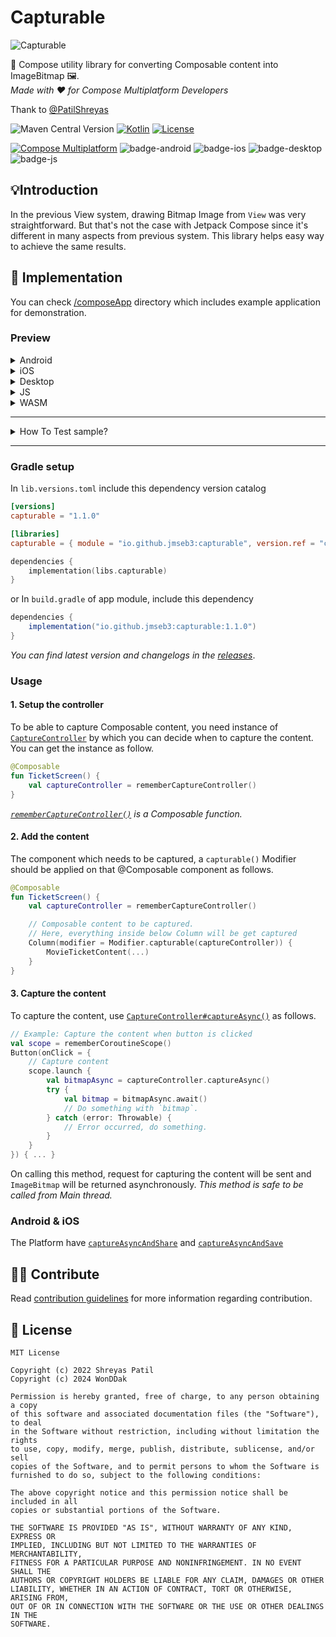 # Capturable

![Capturable](art/header.png)

🚀 Compose utility library for converting Composable content into ImageBitmap 🖼️.  
_Made with ❤️ for Compose Multiplatform Developers_ 

Thank to [@PatilShreyas](https://www.github.com/PatilShreyas)

![Maven Central Version](https://img.shields.io/maven-central/v/io.github.jmseb3/capturable)
[![Kotlin](https://img.shields.io/badge/kotlin-v2.1.0-blue.svg?logo=kotlin)](http://kotlinlang.org)
[![License](https://img.shields.io/github/license/jmseb3/capturable)](https://opensource.org/license/mit/)

[![Compose Multiplatform](https://img.shields.io/badge/Compose%20Multiplatform-v1.7.3-blue)](https://github.com/JetBrains/compose-multiplatform)
![badge-android](http://img.shields.io/badge/platform-android-6EDB8D.svg?style=flat)
![badge-ios](http://img.shields.io/badge/platform-ios-CDCDCD.svg?style=flat)
![badge-desktop](http://img.shields.io/badge/platform-desktop-DB413D.svg?style=flat)
![badge-js](http://img.shields.io/badge/platform-js%2Fwasm-FDD835.svg?style=flat)
## 💡Introduction 

In the previous View system, drawing Bitmap Image from `View` was very straightforward. But that's not the case with Jetpack Compose since it's different in many aspects from previous system. This library helps easy way to achieve the same results.

## 🚀 Implementation

You can check [/composeApp](/composeApp) directory which includes example application for demonstration. 

### Preview

<details>
<summary>Android</summary>
<img src="https://github.com/user-attachments/assets/de83cf54-b789-4acb-89c6-08134a434690" alt="Android Screenshot" width="500"/>
</details>

<details>
<summary>iOS</summary>
<img src="https://github.com/user-attachments/assets/25aa49ae-3019-496c-8515-fb4d6f19c2a0" alt="Android Screenshot" width="500"/>
</details>

<details>
<summary>Desktop</summary>

![Desktop](https://github.com/user-attachments/assets/ca8040ae-e22f-4a1f-8d07-14da4685aa83)

</details>

<details>
<summary>JS</summary>

![JS](https://github.com/user-attachments/assets/0ce4ce6c-417b-4689-9539-107c31750e2f)

</details>

<details>
<summary>WASM</summary>

![WASM](https://github.com/user-attachments/assets/a3f1d21b-f53f-4b8d-8dc0-77f00fc794e2)

</details>

---

<details>
<summary>How To Test sample?</summary>

### Android
To run the application on android device/emulator:  
 - open project in Android Studio and run imported android run configuration

### Desktop
Run the desktop application: `./gradlew :sample:composeApp:run`

### iOS
To run the application on iPhone device/simulator:
- Open `iosApp/iosApp.xcproject` in Xcode and run standard configuration

### JS Browser
Run the browser application: `./gradlew :sample:composeApp:jsBrowserDevelopmentRun --continue`

### Wasm Browser
Run the browser application: `./gradlew :sample:composeApp:wasmJsBrowserDevelopmentRun --continue`
</details>

---

### Gradle setup

In `lib.versions.toml`  include this dependency version catalog

```toml
[versions]
capturable = "1.1.0"

[libraries]
capturable = { module = "io.github.jmseb3:capturable", version.ref = "capturable" }
```

```kotlin
dependencies {
    implementation(libs.capturable)
}
```

or In `build.gradle` of app module, include this dependency

```gradle
dependencies {
    implementation("io.github.jmseb3:capturable:1.1.0")
}
```

_You can find latest version and changelogs in the [releases](https://github.com/jmseb3/Capturable/releases)_.

### Usage

#### 1. Setup the controller

To be able to capture Composable content, you need instance of [`CaptureController`](https://jmseb3.github.io/Capturable/-caputerable/dev.wonddak.capturable.controller/-capture-controller/index.html) by which you can decide when to capture the content. You can get the instance as follow.

```kotlin
@Composable
fun TicketScreen() {
    val captureController = rememberCaptureController()
}
```

_[`rememberCaptureController()`](https://jmseb3.github.io/Capturable/-caputerable/dev.wonddak.capturable.controller/remember-capture-controller.html) is a Composable function._

#### 2. Add the content

The component which needs to be captured, a `capturable()` Modifier should be applied on that @Composable component as follows.

```kotlin
@Composable
fun TicketScreen() {
    val captureController = rememberCaptureController()

    // Composable content to be captured.
    // Here, everything inside below Column will be get captured
    Column(modifier = Modifier.capturable(captureController)) {
        MovieTicketContent(...)
    }
}
```

#### 3. Capture the content

To capture the content, use [`CaptureController#captureAsync()`](./docs/capturable/dev.shreyaspatil.capturable.controller/-capture-controller/capture-async.html) as follows. 

```kotlin
// Example: Capture the content when button is clicked
val scope = rememberCoroutineScope()
Button(onClick = {
    // Capture content
    scope.launch {
        val bitmapAsync = captureController.captureAsync()
        try {
            val bitmap = bitmapAsync.await()
            // Do something with `bitmap`.
        } catch (error: Throwable) {
            // Error occurred, do something.
        }
    }
}) { ... }
```

On calling this method, request for capturing the content will be sent and `ImageBitmap` will be 
returned asynchronously. _This method is safe to be called from Main thread._

### Android & iOS
The Platform have [`captureAsyncAndShare`](https://jmseb3.github.io/Capturable/-caputerable/dev.wonddak.capturable/capture-async-and-share.html) and [`captureAsyncAndSave`](https://jmseb3.github.io/Capturable/-caputerable/dev.wonddak.capturable/capture-async-and-save.html)

## 🙋‍♂️ Contribute 

Read [contribution guidelines](CONTRIBUTING.md) for more information regarding contribution.


## 📝 License

```
MIT License

Copyright (c) 2022 Shreyas Patil
Copyright (c) 2024 WonDDak

Permission is hereby granted, free of charge, to any person obtaining a copy
of this software and associated documentation files (the "Software"), to deal
in the Software without restriction, including without limitation the rights
to use, copy, modify, merge, publish, distribute, sublicense, and/or sell
copies of the Software, and to permit persons to whom the Software is
furnished to do so, subject to the following conditions:

The above copyright notice and this permission notice shall be included in all
copies or substantial portions of the Software.

THE SOFTWARE IS PROVIDED "AS IS", WITHOUT WARRANTY OF ANY KIND, EXPRESS OR
IMPLIED, INCLUDING BUT NOT LIMITED TO THE WARRANTIES OF MERCHANTABILITY,
FITNESS FOR A PARTICULAR PURPOSE AND NONINFRINGEMENT. IN NO EVENT SHALL THE
AUTHORS OR COPYRIGHT HOLDERS BE LIABLE FOR ANY CLAIM, DAMAGES OR OTHER
LIABILITY, WHETHER IN AN ACTION OF CONTRACT, TORT OR OTHERWISE, ARISING FROM,
OUT OF OR IN CONNECTION WITH THE SOFTWARE OR THE USE OR OTHER DEALINGS IN THE
SOFTWARE.
```
